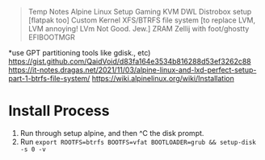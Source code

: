 > Temp Notes
Alpine Linux Setup
Gaming KVM
DWL
Distrobox setup [flatpak too]
Custom Kernel
XFS/BTRFS file system [to replace LVM, LVM annoying! LVm Not Good. Jew.]
ZRAM
Zellij with foot/ghostty
EFIBOOTMGR

*use GPT partitioning tools like gdisk., etc)
https://gist.github.com/QaidVoid/d83fa164e3534b816288d53ef3262c88
https://it-notes.dragas.net/2021/11/03/alpine-linux-and-lxd-perfect-setup-part-1-btrfs-file-system/
https://wiki.alpinelinux.org/wiki/Installation

# Install Process
1. Run through setup alpine, and then ^C the disk prompt.
2. Run `export ROOTFS=btrfs BOOTFS=vfat BOOTLOADER=grub && setup-disk -s 0 -v`

